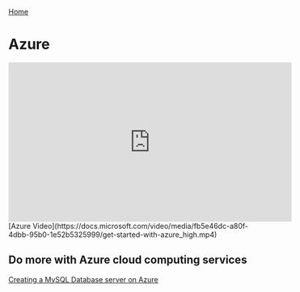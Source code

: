 [Home](../README.md)
# Azure

<iframe width="560" height="315" src="https://docs.microsoft.com/video/media/fb5e46dc-a80f-4dbb-95b0-1e52b5325999/get-started-with-azure_high.mp4" 
frameborder="0" allow="accelerometer; autoplay; encrypted-media; gyroscope; picture-in-picture" allowfullscreen></iframe>
[Azure Video](https://docs.microsoft.com/video/media/fb5e46dc-a80f-4dbb-95b0-1e52b5325999/get-started-with-azure_high.mp4)

## Do more with Azure cloud computing services

[Creating a MySQL Database server on Azure]()


